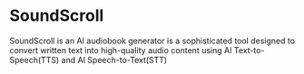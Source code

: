 # SoundScroll

SoundScroll is an AI audiobook generator is a sophisticated tool designed to convert written text into high-quality audio content using AI Text-to-Speech(TTS) and AI Speech-to-Text(STT)
